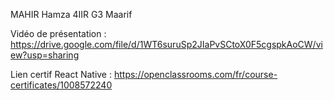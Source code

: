 MAHIR Hamza 4IIR G3 Maarif

Vidéo de présentation :  https://drive.google.com/file/d/1WT6suruSp2JIaPvSCtoX0F5cgspkAoCW/view?usp=sharing

Lien certif React Native : https://openclassrooms.com/fr/course-certificates/1008572240
